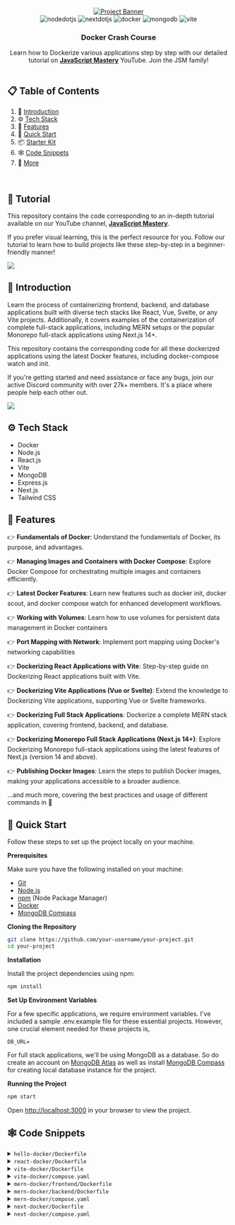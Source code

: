 <div align="center">
  <br />
    <a href="https://youtu.be/GFgJkfScVNU?feature=shared" target="_blank">
      <img src="https://github.com/JavaScript-Mastery-Pro/docker-course/assets/151519281/983e334b-6f3a-47d1-8ea6-52139796da20" alt="Project Banner">
    </a>
  <br />

  <div>
    <img src="https://img.shields.io/badge/-Node_JS-black?style=for-the-badge&logoColor=white&logo=nodedotjs&color=339933" alt="nodedotjs" />
    <img src="https://img.shields.io/badge/-Next_JS-black?style=for-the-badge&logoColor=white&logo=nextdotjs&color=000000" alt="nextdotjs" />
    <img src="https://img.shields.io/badge/-Docker-black?style=for-the-badge&logoColor=white&logo=docker&color=2496ED" alt="docker" />
    <img src="https://img.shields.io/badge/-MongoDB-black?style=for-the-badge&logoColor=white&logo=mongodb&color=47A248" alt="mongodb" />
    <img src="https://img.shields.io/badge/-Vite-black?style=for-the-badge&logoColor=white&logo=vite&color=646CFF" alt="vite" />
  </div>

  <h3 align="center">Docker Crash Course</h3>

   <div align="center">
     Learn how to Dockerize various applications step by step with our detailed tutorial 
     on <a href="https://www.youtube.com/@javascriptmastery/videos" target="_blank"><b>JavaScript Mastery</b></a> YouTube. Join the JSM family!
    </div>
</div>

<br />

## 📋 <a name="table">Table of Contents</a>

1. 🤖 [Introduction](#introduction)
2. ⚙️ [Tech Stack](#tech-stack)
3. 🔋 [Features](#features)
4. 🤸 [Quick Start](#quick-start)
6. 📦 [Starter Kit](#starter-kits)
7. 🕸️ [Code Snippets](#code-snippets)
8. 🚀 [More](#more)

<br />

## 🚨 Tutorial

This repository contains the code corresponding to an in-depth tutorial available on our YouTube channel, <a href="https://www.youtube.com/@javascriptmastery/videos" target="_blank"><b>JavaScript Mastery</b></a>. 

If you prefer visual learning, this is the perfect resource for you. Follow our tutorial to learn how to build projects like these step-by-step in a beginner-friendly manner!

<a href="https://youtu.be/GFgJkfScVNU?feature=shared" target="_blank"><img src="https://github.com/sujatagunale/EasyRead/assets/151519281/1736fca5-a031-4854-8c09-bc110e3bc16d" /></a>

## <a name="introduction">🤖 Introduction</a>

Learn the process of containerizing frontend, backend, and database applications built with diverse tech stacks like React, Vue, Svelte, or any Vite projects. 
Additionally, it covers examples of the containerization of complete full-stack applications, including MERN setups or the popular Monorepo full-stack applications using Next.js 14+. 

This repository contains the corresponding code for all these dockerized applications using the latest Docker features, including docker-compose watch and init.

If you're getting started and need assistance or face any bugs, join our active Discord community with over 27k+ members. It's a place where people help each other out.

<a href="https://discord.com/invite/n6EdbFJ" target="_blank"><img src="https://github.com/sujatagunale/EasyRead/assets/151519281/618f4872-1e10-42da-8213-1d69e486d02e" /></a>

## <a name="tech-stack">⚙️ Tech Stack</a>

- Docker
- Node.js
- React.js
- Vite
- MongoDB
- Express.js
- Next.js
- Tailwind CSS

## <a name="features">🔋 Features</a>

👉 **Fundamentals of Docker**: Understand the fundamentals of Docker, its purpose, and advantages.

👉 **Managing Images and Containers with Docker Compose**: Explore Docker Compose for orchestrating multiple images and containers efficiently.

👉 **Latest Docker Features**: Learn new features such as docker init, docker scout, and docker compose watch for enhanced development workflows.

👉 **Working with Volumes**: Learn how to use volumes for persistent data management in Docker containers

👉 **Port Mapping with Network**: Implement port mapping using Docker's networking capabilities

👉 **Dockerizing React Applications with Vite**: Step-by-step guide on Dockerizing React applications built with Vite.

👉 **Dockerizing Vite Applications (Vue or Svelte)**: Extend the knowledge to Dockerizing Vite applications, supporting Vue or Svelte frameworks.

👉 **Dockerizing Full Stack Applications**: Dockerize a complete MERN stack application, covering frontend, backend, and database.

👉 **Dockerizing Monorepo Full Stack Applications (Next.js 14+)**: Explore Dockerizing Monorepo full-stack applications using the latest features of Next.js (version 14 and above).

👉 **Publishing Docker Images**: Learn the steps to publish Docker images, making your applications accessible to a broader audience.

...and much more, covering the best practices and usage of different commands in 🐳

## <a name="quick-start">🤸 Quick Start</a>

Follow these steps to set up the project locally on your machine.

**Prerequisites**

Make sure you have the following installed on your machine:

- [Git](https://git-scm.com/)
- [Node.js](https://nodejs.org/en)
- [npm](https://www.npmjs.com/) (Node Package Manager)
- [Docker](https://www.docker.com/products/docker-desktop/)
- [MongoDB Compass](https://www.mongodb.com/products/tools/compass)

**Cloning the Repository**

```bash
git clone https://github.com/your-username/your-project.git
cd your-project
```

**Installation**

Install the project dependencies using npm:

```bash
npm install
```

**Set Up Environment Variables**

For a few specific applications, we require environment variables. I've included a sample .env.example file for these essential projects. 
However, one crucial element needed for these projects is,

```env
DB_URL=
```

For full stack applications, we'll be using MongoDB as a database. So do create an account on [MongoDB Atlas](https://www.mongodb.com/) as well as 
install [MongoDB Compass](https://www.mongodb.com/products/tools/compass) for creating local database instance for the project. 

**Running the Project**

```bash
npm start
```

Open [http://localhost:3000](http://localhost:3000) in your browser to view the project.

## <a name="code-snippets">🕸️ Code Snippets</a>

<details>
<summary><code>hello-docker/Dockerfile</code></summary>

```dockerfile
# select the base image to run the app. We want to run a javascript app, so we use the node runtime image from docker hub
# we can use any image from docker hub. We can also use a custom image that we have created
# node:20-alpine -> node is the image name, 20-alpine is the tag
# alpine is a lightweight version of linux
# we can see complete list of node image tags here: https://hub.docker.com/_/node
FROM node:20-alpine

# set the working directory to /app. This is the directory where the commands will be run. We can use any directory name but /app is a standard convention
WORKDIR /app

# copy everything from the current directory to the PWD (Present Working Directory) inside the container. 
# First `.` is the path to the current directory on the host machine. Second `.` is the path to the current directory inside the container i.e., source and destination
# source - current directory on the host machine
# destination - current directory inside the container (/app)
COPY . .

# commands to run the app
CMD node hello.js

# build the image
# docker build -t hello-docker .
    # -t -> tag the image with a name
    # hello-docker -> name of the image
    # . -> path to the Dockerfile
```

</details>

<details>
<summary><code>react-docker/Dockerfile</code></summary>

```dockerfile
# set the base image to create the image for react app
FROM node:20-alpine

# create a user with permissions to run the app
# -S -> create a system user
# -G -> add the user to a group
# This is done to avoid running the app as root
# If the app is run as root, any vulnerability in the app can be exploited to gain access to the host system
# It's a good practice to run the app as a non-root user
RUN addgroup app && adduser -S -G app app

# set the user to run the app
USER app

# set the working directory to /app
WORKDIR /app

# copy package.json and package-lock.json to the working directory
# This is done before copying the rest of the files to take advantage of Docker’s cache
# If the package.json and package-lock.json files haven’t changed, Docker will use the cached dependencies
COPY package*.json ./

# sometimes the ownership of the files in the working directory is changed to root
# and thus the app can't access the files and throws an error -> EACCES: permission denied
# to avoid this, change the ownership of the files to the root user
USER root

# change the ownership of the /app directory to the app user
# chown -R <user>:<group> <directory>
# chown command changes the user and/or group ownership of for given file.
RUN chown -R app:app .

# change the user back to the app user
USER app

# install dependencies
RUN npm install

# copy the rest of the files to the working directory
COPY . .

# expose port 5173 to tell Docker that the container listens on the specified network ports at runtime
EXPOSE 5173

# command to run the app
CMD npm run dev
```

</details>

<details>
<summary><code>vite-docker/Dockerfile</code></summary>

```dockerfile
# set the base image to create the image for react app
FROM node:20-alpine

# create a user with permissions to run the app
# -S -> create a system user
# -G -> add the user to a group
# This is done to avoid running the app as root
# If the app is run as root, any vulnerability in the app can be exploited to gain access to the host system
# It's a good practice to run the app as a non-root user
RUN addgroup app && adduser -S -G app app

# set the user to run the app
USER app

# set the working directory to /app
WORKDIR /app

# copy package.json and package-lock.json to the working directory
# This is done before copying the rest of the files to take advantage of Docker’s cache
# If the package.json and package-lock.json files haven’t changed, Docker will use the cached dependencies
COPY package*.json ./

# sometimes the ownership of the files in the working directory is changed to root
# and thus the app can't access the files and throws an error -> EACCES: permission denied
# to avoid this, change the ownership of the files to the root user
USER root

# change the ownership of the /app directory to the app user
# chown -R <user>:<group> <directory>
# chown command changes the user and/or group ownership of for given file.
RUN chown -R app:app .

# change the user back to the app user
USER app

# install dependencies
RUN npm install

# copy the rest of the files to the working directory
COPY . .

# expose port 5173 to tell Docker that the container listens on the specified network ports at runtime
EXPOSE 5173

# command to run the app
CMD npm run dev
```

</details>

<details>
<summary><code>vite-docker/compose.yaml</code></summary>

```yaml
# define the services/containers to be run
services:
  # define the application container/service
  # we can use any name for the service. Here it is `web`
  # we can create multiple services as well
  web:
    # specify the image to build the container from
    # this can be any image available in docker hub or a custom one or the one we want to build
    build:
      # specify the path to the Dockerfile
      context: .
      # specify the file name (optional)
      dockerfile: Dockerfile
    
    # specify the port mapping from host to the container
    # this is similar to the -p flag in `docker run` command
    # first port is the port on host machine and the second is the port inside the container
    ports:
      - 5173:5173

    # specify the volumes to mount
    # what this does is it mounts the current directory to the `/app` directory inside the container. 
    # due to this, any changes made to the files in the current directory will be reflected inside the container. It is similar to the -v flag in `docker run` command. 
    # even if a container is stopped or deleted, volumes are not deleted and can be used by other containers as well.
    volumes:
      # over here, we are mounting the current directory to the `/app` directory inside the container (which is the working directory of the container)
      # syntax is `<path to the directory on host>:<path to the directory inside the container>`
      # we're doing this because we want to reflect the changes made to the files in the current directory inside the container
      - .:/app
      # we also mount the node_modules directory inside the container at /app/node_modules. This is done to avoid installing the node_modules inside the container. 
      # node_modules will be installed on the host machine and mounted inside the container
      - /app/node_modules
```

</details>

<details>
<summary><code>mern-docker/frontend/Dockerfile</code></summary>

```dockerfile
FROM node:20-alpine3.18

# RUN addgroup app && adduser -S -G app app

# USER app

WORKDIR /app

COPY package*.json ./

# USER root

# RUN chown -R app:app .

# USER app

RUN npm install

COPY . .

EXPOSE 5173

CMD npm run dev
```

</details>

<details>
<summary><code>mern-docker/backend/Dockerfile</code></summary>

```dockerfile
FROM node:20-alpine3.18

RUN addgroup app && adduser -S -G app app

USER app

WORKDIR /app

COPY package*.json ./

# change ownership of the /app directory to the app user
USER root

# change ownership of the /app directory to the app user
# chown -R <user>:<group> <directory>
# chown command changes the user and/or group ownership of for given file.
RUN chown -R app:app .

# change the user back to the app user
USER app

RUN npm install

COPY . . 

EXPOSE 8000 

CMD npm start
```

</details>

<details>
<summary><code>mern-docker/compose.yaml</code></summary>

```yaml
# specify the version of docker-compose
version: "3.8"

# define the services/containers to be run
services:
  # define the frontend service
  # we can use any name for the service. A standard naming convention is to use "web" for the frontend
  web:
    # we use depends_on to specify that service depends on another service
    # in this case, we specify that the web depends on the api service
    # this means that the api service will be started before the web service
    depends_on: 
      - api
    # specify the build context for the web service
    # this is the directory where the Dockerfile for the web service is located
    build: ./frontend
    # specify the ports to expose for the web service
    # the first number is the port on the host machine
    # the second number is the port inside the container
    ports:
      - 5173:5173
    # specify the environment variables for the web service
    # these environment variables will be available inside the container
    environment:
      VITE_API_URL: http://localhost:8000

    # this is for docker compose watch mode
    # anything mentioned under develop will be watched for changes by docker compose watch and it will perform the action mentioned
    develop:
      # we specify the files to watch for changes
      watch:
        # it'll watch for changes in package.json and package-lock.json and rebuild the container if there are any changes
        - path: ./frontend/package.json
          action: rebuild
        - path: ./frontend/package-lock.json
          action: rebuild
        # it'll watch for changes in the frontend directory and sync the changes with the container real time
        - path: ./frontend
          target: /app
          action: sync

  # define the api service/container
  api: 
    # api service depends on the db service so the db service will be started before the api service
    depends_on: 
      - db

    # specify the build context for the api service
    build: ./backend
    
    # specify the ports to expose for the api service
    # the first number is the port on the host machine
    # the second number is the port inside the container
    ports: 
      - 8000:8000

    # specify environment variables for the api service
    # for demo purposes, we're using a local mongodb instance
    environment: 
      DB_URL: mongodb://db/anime
    
    # establish docker compose watch mode for the api service
    develop:
      # specify the files to watch for changes
      watch:
        # it'll watch for changes in package.json and package-lock.json and rebuild the container and image if there are any changes
        - path: ./backend/package.json
          action: rebuild
        - path: ./backend/package-lock.json
          action: rebuild
        
        # it'll watch for changes in the backend directory and sync the changes with the container real time
        - path: ./backend
          target: /app
          action: sync

  # define the db service
  db:
    # specify the image to use for the db service from docker hub. If we have a custom image, we can specify that in this format
    # In the above two services, we're using the build context to build the image for the service from the Dockerfile so we specify the image as "build: ./frontend" or "build: ./backend".
    # but for the db service, we're using the image from docker hub so we specify the image as "image: mongo:latest"
    # you can find the image name and tag for mongodb from docker hub here: https://hub.docker.com/_/mongo
    image: mongo:latest

    # specify the ports to expose for the db service
    # generally, we do this in api service using mongodb atlas. But for demo purposes, we're using a local mongodb instance
    # usually, mongodb runs on port 27017. So we're exposing the port 27017 on the host machine and mapping it to the port 27017 inside the container
    ports:
      - 27017:27017

    # specify the volumes to mount for the db service
    # we're mounting the volume named "anime" inside the container at /data/db directory
    # this is done so that the data inside the mongodb container is persisted even if the container is stopped
    volumes:
      - anime:/data/db

# define the volumes to be used by the services
volumes:
  anime:
```

</details>

<details>
<summary><code>next-docker/Dockerfile</code></summary>

```dockerfile
# inherit from a existing image to add the functionality
FROM node:20-alpine3.18

# RUN addgroup app && adduser -S -G app app
# USER app

# Set the working directory and assign ownership to the non-root user
WORKDIR /app

# Copy the package.json and package-lock.json files into the image.
COPY package*.json ./

# change ownership of the /app directory to the app user
# USER root

# change ownership of the /app directory to the app user
# chown -R <user>:<group> <directory>
# chown command changes the user and/or group ownership of for given file.
# RUN chown -R app:app .

# change the user back to the app user
# USER app

# Install the dependencies.
RUN npm install

# Copy the rest of the source files into the image.
COPY . .

# Expose the port that the application listens on.
EXPOSE 3000

# Run the application.
CMD npm run dev
```

</details>

<details>
<summary><code>next-docker/compose.yaml</code></summary>

```yaml
version: '3.8'

services:
  frontend:
    # uncomment the following line if you want to run a local instance of MongoDB
    # depends_on:
    #   - db
    build:
      context: .
      dockerfile: Dockerfile
    
    # do port mapping so that we can access the app from the browser
    ports:
      - 3000:3000
    
    # use docker compose to watch for changes and rebuild the container
    develop:
      watch:
        - path: ./package.json
          action: rebuild
        - path: ./next.config.js
          action: rebuild
        - path: ./package-lock.json
          action: rebuild
        - path: .
          target: /app
          action: sync
    
    # define the environment variables
    environment:
      # we're using MongoDB atlas so we need to pass in the connection string
      DB_URL: mongodb+srv://sujata:rnZzJjIDr3bIDymV@cluster0.hnn88vs.mongodb.net/ 

  # we're using MongoDB atlas so we don't need to run a local instance of MongoDB
  # but if you want to run a local instance, you can do it this way
  # db:
  #   image: mongo
  #   ports:
  #     - 27017:27017
  #   environment:
  #     - MONGO_INITDB_ROOT_USERNAME=sujata
  #     - MONGO_INITDB_ROOT_PASSWORD=rnZzJjIDr3bIDymV
  #   volumes:
  #     - tasked:/data/db
    
volumes:
  tasked:
```

</details>





